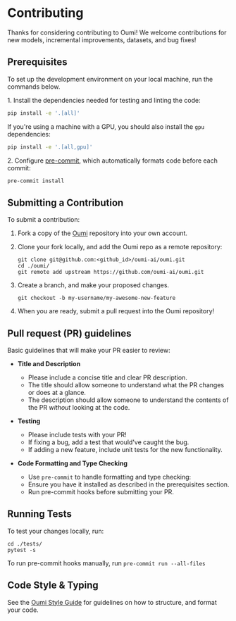 # Contributing

Thanks for considering contributing to Oumi! We welcome contributions for new models,
incremental improvements, datasets, and bug fixes!

## Prerequisites

To set up the development environment on your local machine, run the commands below.

1\. Install the dependencies needed for testing and linting the code:

```bash
pip install -e '.[all]'
```

If you're using a machine with a GPU, you should also install the `gpu` dependencies:

```bash
pip install -e '.[all,gpu]'
```

2\. Configure [pre-commit](https://pre-commit.com/), which automatically formats
code before each commit:

```bash
pre-commit install
```

## Submitting a Contribution

To submit a contribution:

1. Fork a copy of the [Oumi](https://github.com/oumi-ai/oumi) repository into
your own account.

2. Clone your fork locally, and add the Oumi repo as a remote repository:

    ```shell
    git clone git@github.com:<github_id>/oumi-ai/oumi.git
    cd ./oumi/
    git remote add upstream https://github.com/oumi-ai/oumi.git
    ```

3. Create a branch, and make your proposed changes.

    ```shell
    git checkout -b my-username/my-awesome-new-feature
    ```

4. When you are ready, submit a pull request into the Oumi repository!

## Pull request (PR) guidelines

Basic guidelines that will make your PR easier to review:

- **Title and Description**
  - Please include a concise title and clear PR description.
  - The title should allow someone to understand what the PR changes or does at a glance.
  - The description should allow someone to understand the contents of the PR *without* looking at the code.

- **Testing**
  - Please include tests with your PR!
  - If fixing a bug, add a test that would've caught the bug.
  - If adding a new feature, include unit tests for the new functionality.

- **Code Formatting and Type Checking**
  - Use `pre-commit` to handle formatting and type checking:
  - Ensure you have it installed as described in the prerequisites section.
  - Run pre-commit hooks before submitting your PR.

## Running Tests

To test your changes locally, run:

```shell
cd ./tests/
pytest -s
```

To run pre-commit hooks manually, run `pre-commit run --all-files`

## Code Style & Typing

See the [Oumi Style Guide](/development/style_guide.md) for guidelines on how to structure,
and format your code.
